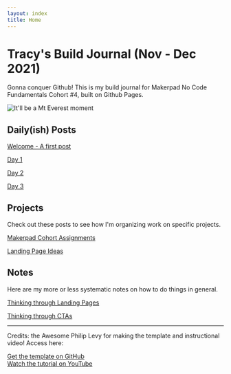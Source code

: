 ```yaml
---
layout: index
title: Home
---
```

# Tracy's Build Journal (Nov - Dec 2021)

Gonna conquer Github! This is my build journal for Makerpad No Code Fundamentals Cohort #4, built on Github Pages.

![It'll be a Mt Everest moment](https://2.bp.blogspot.com/_ORWcXb0DpMU/Sy1aoWRJdwI/AAAAAAAAAQg/oTsOjIwEMew/s640/1608191-Conquering-Everest-0.jpeg)

## Daily(ish) Posts

[Welcome - A first post](https://tgustilo.github.io/mpnc4-maker-journal/welcome.html)

[Day 1](https://tgustilo.github.io/mpnc4-maker-journal/journal/day1.html)

[Day 2](https://tgustilo.github.io/mpnc4-maker-journal/journal/day2.html)

[Day 3](https://tgustilo.github.io/mpnc4-maker-journal/journal/day3.html)


## Projects

Check out these posts to see how I'm organizing work on specific projects.

[Makerpad Cohort Assignments](https://tgustilo.github.io/mpnc4-maker-journal/projects/cohort-projects.html)

[Landing Page Ideas](https://tgustilo.github.io/mpnc4-maker-journal/projects/landing-page-ideas.html)

## Notes

Here are my more or less systematic notes on how to do things in general.

[Thinking through Landing Pages](https://tgustilo.github.io/mpnc4-maker-journal/notes/landing-pages.html)

[Thinking through CTAs](https://tgustilo.github.io/mpnc4-maker-journal/notes/ctas.html)

---

Credits: the Awesome Philip Levy for making the template and instructional video! Access here:

<div class="my-6 text-center">
<a href="https://github.com/pglevy/plain-vanilla-gh-pages" class="btn-mktg btn-large-mktg">Get the template on GitHub</a>
  <br>
<a href="https://youtu.be/jlkHEmgQhGU" class="btn-mktg btn-outline-mktg mt-3">Watch the tutorial on YouTube</a>
</div>
